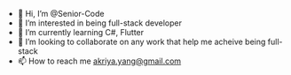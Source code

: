 - 👋 Hi, I’m @Senior-Code
- 👀 I’m interested in being full-stack developer
- 🌱 I’m currently learning C#, Flutter
- 💞️ I’m looking to collaborate on any work that help me acheive being full-stack
- 📫 How to reach me akriya.yang@gmail.com
<!---
Senior-Code/Senior-Code is a ✨ special ✨ repository because its `README.md` (this file) appears on your GitHub profile.
You can click the Preview link to take a look at your changes.
--->
